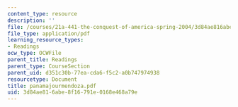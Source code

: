 ```yaml
---
content_type: resource
description: ''
file: /courses/21a-441-the-conquest-of-america-spring-2004/3d84ae816abe8f16791e0168e468a79e_panamajourmendoza.pdf
file_type: application/pdf
learning_resource_types:
- Readings
ocw_type: OCWFile
parent_title: Readings
parent_type: CourseSection
parent_uid: d351c30b-77ea-cda6-f5c2-a0b747974938
resourcetype: Document
title: panamajourmendoza.pdf
uid: 3d84ae81-6abe-8f16-791e-0168e468a79e
---
```


